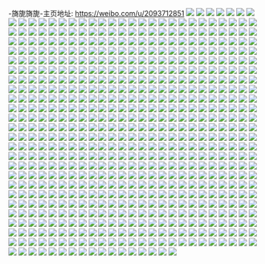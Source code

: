 -旖旎旖旎-主页地址: https://weibo.com/u/2093712851 
![](https://wx4.sinaimg.cn/mw2000/7ccb85d3ly1h95ha5wxb8j23402c0kjn.jpg) 
![](https://wx4.sinaimg.cn/mw2000/7ccb85d3ly1h95ha3u0sbj20zo18a11q.jpg) 
![](https://wx4.sinaimg.cn/mw2000/7ccb85d3ly1h95ha69fudj2157256aom.jpg) 
![](https://wx4.sinaimg.cn/mw2000/7ccb85d3ly1h913puo9dvj22io1w01ky.jpg) 
![](https://wx4.sinaimg.cn/mw2000/7ccb85d3ly1h8quln4o03j22802yoqv7.jpg) 
![](https://wx4.sinaimg.cn/mw2000/7ccb85d3ly1h77dgyj0s4j22io20swpt.jpg) 
![](https://wx4.sinaimg.cn/mw2000/7ccb85d3ly1h77dh1ychuj22io2iok2h.jpg) 
![](https://wx4.sinaimg.cn/mw2000/7ccb85d3ly1h77dh7o2hlj21w02iokjn.jpg) 
![](https://wx4.sinaimg.cn/mw2000/7ccb85d3ly1h77dhcu5grj22io2ioahr.jpg) 
![](https://wx4.sinaimg.cn/mw2000/7ccb85d3ly1h77dhigganj22io2iox6q.jpg) 
![](https://wx4.sinaimg.cn/mw2000/7ccb85d3ly1h77dhm99scj21w02iogt3.jpg) 
![](https://wx4.sinaimg.cn/mw2000/7ccb85d3ly1h70g32pvmxj21w02iok06.jpg) 
![](https://wx4.sinaimg.cn/mw2000/7ccb85d3ly1h70g35ddx0j21w02io4qp.jpg) 
![](https://wx4.sinaimg.cn/mw2000/7ccb85d3ly1h707fk0fwrj22c0340hdv.jpg) 
![](https://wx4.sinaimg.cn/mw2000/7ccb85d3ly1h707fhwp0lj22c03404e4.jpg) 
![](https://wx4.sinaimg.cn/mw2000/7ccb85d3ly1h6uu3wuacyj21w02ip7fp.jpg) 
![](https://wx4.sinaimg.cn/mw2000/7ccb85d3ly1h6uu3vpz8yj22io2iokjl.jpg) 
![](https://wx4.sinaimg.cn/mw2000/7ccb85d3ly1h6uu3xutrnj22io2io43g.jpg) 
![](https://wx4.sinaimg.cn/mw2000/7ccb85d3ly1h6uu3yv6ykj22io2iou0x.jpg) 
![](https://wx4.sinaimg.cn/mw2000/7ccb85d3ly1h6i4ahn0m3j26bk47skju.jpg) 
![](https://wx4.sinaimg.cn/mw2000/7ccb85d3ly1h6i4anphvtj267p4577wj.jpg) 
![](https://wx4.sinaimg.cn/mw2000/7ccb85d3ly1h6i4asiemrj26bk47skjz.jpg) 
![](https://wx4.sinaimg.cn/mw2000/7ccb85d3ly1h6i4b2yoekj26bk47se84.jpg) 
![](https://wx4.sinaimg.cn/mw2000/7ccb85d3ly1h65xzkx1v3j247s6bk4pj.jpg) 
![](https://wx4.sinaimg.cn/mw2000/7ccb85d3ly1h65y0cwo7aj26bk47sb2l.jpg) 
![](https://wx4.sinaimg.cn/mw2000/7ccb85d3ly1h65y0h6rphj26bk47sqv5.jpg) 
![](https://wx4.sinaimg.cn/mw2000/7ccb85d3ly1h65y0l20tyj26bk47skjv.jpg) 
![](https://wx4.sinaimg.cn/mw2000/7ccb85d3ly1h5tjtyt313j22l91nnkjm.jpg) 
![](https://wx4.sinaimg.cn/mw2000/7ccb85d3ly1h5tjtzxdwej22kp1mxkjm.jpg) 
![](https://wx4.sinaimg.cn/mw2000/7ccb85d3ly1h5tjtx7y5hj262v41ze8e.jpg) 
![](https://wx4.sinaimg.cn/mw2000/7ccb85d3ly1h5tju05ximj20u00k00yd.jpg) 
![](https://wx4.sinaimg.cn/mw2000/7ccb85d3ly1h5tju0wdkhj20u00knqi3.jpg) 
![](https://wx4.sinaimg.cn/mw2000/7ccb85d3ly1h5tju1nyuzj20u00k07i8.jpg) 
![](https://wx4.sinaimg.cn/mw2000/7ccb85d3ly1h5tju7oclcj26bk47sqvk.jpg) 
![](https://wx4.sinaimg.cn/mw2000/7ccb85d3ly1h5tju8hyucj21vo0v9qke.jpg) 
![](https://wx4.sinaimg.cn/mw2000/7ccb85d3ly1h5tju9lafhj21vo0v9k8u.jpg) 
![](https://wx4.sinaimg.cn/mw2000/7ccb85d3ly1h5fst9whu7j20zo0prtc6.jpg) 
![](https://wx4.sinaimg.cn/mw2000/7ccb85d3ly1h4ae4yq9o1j22io2ioqv5.jpg) 
![](https://wx4.sinaimg.cn/mw2000/7ccb85d3ly1h40qy0k0hvj21w02iox6p.jpg) 
![](https://wx4.sinaimg.cn/mw2000/7ccb85d3ly1h37ry1jlv9j21q42io4qq.jpg) 
![](https://wx4.sinaimg.cn/mw2000/7ccb85d3ly1h2qhvvxl1aj21kw11x1e6.jpg) 
![](https://wx4.sinaimg.cn/mw2000/7ccb85d3ly1h2qhvw9gwqj21kw11xdwg.jpg) 
![](https://wx4.sinaimg.cn/mw2000/7ccb85d3ly1h2qhvwle3bj21kw11xqel.jpg) 
![](https://wx4.sinaimg.cn/mw2000/7ccb85d3ly1h2qhvyj99gj21kw11xe5i.jpg) 
![](https://wx4.sinaimg.cn/mw2000/7ccb85d3ly1h2qhvyu1xhj21kw11yh2v.jpg) 
![](https://wx4.sinaimg.cn/mw2000/7ccb85d3ly1h2qhw0ifapj22bz2k01l1.jpg) 
![](https://wx4.sinaimg.cn/mw2000/7ccb85d3ly1h2qhvuespbj21kw11xqto.jpg) 
![](https://wx4.sinaimg.cn/mw2000/7ccb85d3ly1h2qhwc044qj22c03407wj.jpg) 
![](https://wx4.sinaimg.cn/mw2000/7ccb85d3ly1h2qhwfqferj22bz2qvqv6.jpg) 
![](https://wx4.sinaimg.cn/mw2000/7ccb85d3ly1h22gxqusmyj21zs2iokjl.jpg) 
![](https://wx4.sinaimg.cn/mw2000/7ccb85d3ly1h22gxrt6f1j21o0280qv6.jpg) 
![](https://wx4.sinaimg.cn/mw2000/7ccb85d3ly1h1ynhw6tiyj22c03404qr.jpg) 
![](https://wx4.sinaimg.cn/mw2000/7ccb85d3ly1h0fe9hfzkej21o0280e83.jpg) 
![](https://wx4.sinaimg.cn/mw2000/7ccb85d3ly1h0fe9esskfj22c0340npf.jpg) 
![](https://wx4.sinaimg.cn/mw2000/7ccb85d3ly1gzse8lm73qj22yo2804qs.jpg) 
![](https://wx4.sinaimg.cn/mw2000/7ccb85d3ly1gyukf8f8e6j20u0140dj7.jpg) 
![](https://wx4.sinaimg.cn/mw2000/7ccb85d3ly1gyukf965p9j20u0140grk.jpg) 
![](https://wx4.sinaimg.cn/mw2000/7ccb85d3ly1gyukf9ohlmj20u013un3k.jpg) 
![](https://wx4.sinaimg.cn/mw2000/7ccb85d3ly1gxz7pv8fwbj21400u0qdx.jpg) 
![](https://wx4.sinaimg.cn/mw2000/7ccb85d3ly1gxz7pxru7tj20u014010a.jpg) 
![](https://wx4.sinaimg.cn/mw2000/7ccb85d3ly1gxz7q0utvlj20u02a8tn6.jpg) 
![](https://wx4.sinaimg.cn/mw2000/7ccb85d3ly1gxz7qk7qrxj20u014013e.jpg) 
![](https://wx4.sinaimg.cn/mw2000/7ccb85d3ly1gxz7q4l4o2j20u014011b.jpg) 
![](https://wx4.sinaimg.cn/mw2000/7ccb85d3ly1gxz7q7gm47j20u0140k3h.jpg) 
![](https://wx4.sinaimg.cn/mw2000/7ccb85d3ly1gxz7q9f4enj21400u0alk.jpg) 
![](https://wx4.sinaimg.cn/mw2000/7ccb85d3ly1gxz7qbn7uej21400u0k0q.jpg) 
![](https://wx4.sinaimg.cn/mw2000/7ccb85d3ly1gxz7qdvl18j21400u0qd8.jpg) 
![](https://wx4.sinaimg.cn/mw2000/7ccb85d3ly1gxz7qjmhtij20u02zi1kx.jpg) 
![](https://wx4.sinaimg.cn/mw2000/7ccb85d3ly1gqtwnf8o7vj20n01ds7wh.jpg) 
![](https://wx4.sinaimg.cn/mw2000/7ccb85d3ly1gq1t9sv3zdj21z41bex0x.jpg) 
![](https://wx4.sinaimg.cn/mw2000/7ccb85d3ly1gq1t9ua01lj21z41beqts.jpg) 
![](https://wx4.sinaimg.cn/mw2000/7ccb85d3ly1gq1t9vheroj21z41be7um.jpg) 
![](https://wx4.sinaimg.cn/mw2000/7ccb85d3ly1gq1t9w5rxbj21z41bencu.jpg) 
![](https://wx4.sinaimg.cn/mw2000/7ccb85d3ly1gq1t9wz2zrj21z41bets5.jpg) 
![](https://wx4.sinaimg.cn/mw2000/7ccb85d3ly1gq1t9xrdyhj21z41be1cf.jpg) 
![](https://wx4.sinaimg.cn/mw2000/7ccb85d3ly1gq1t9yqov7j21z41beqio.jpg) 
![](https://wx4.sinaimg.cn/mw2000/7ccb85d3ly1gq1t9zgmpjj21z41bekaq.jpg) 
![](https://wx4.sinaimg.cn/mw2000/7ccb85d3ly1gq1t9zzy19j21z41benfl.jpg) 
![](https://wx4.sinaimg.cn/mw2000/7ccb85d3ly1gpa00d7bypj22c02c0hdt.jpg) 
![](https://wx4.sinaimg.cn/mw2000/7ccb85d3ly1gol0u96yzaj22yo4g0b2n.jpg) 
![](https://wx4.sinaimg.cn/mw2000/7ccb85d3ly1gol0u5c3jkj24g02yokjv.jpg) 
![](https://wx4.sinaimg.cn/mw2000/7ccb85d3ly1gnhb4urucoj22c02c0hdv.jpg) 
![](https://wx4.sinaimg.cn/mw2000/7ccb85d3ly1gnhb4wrigtj20n01dsqv5.jpg) 
![](https://wx4.sinaimg.cn/mw2000/7ccb85d3ly1gn1eai6w25j22c02c07wj.jpg) 
![](https://wx4.sinaimg.cn/mw2000/7ccb85d3ly1gn0a93xjimj22io29o1ky.jpg) 
![](https://wx4.sinaimg.cn/mw2000/7ccb85d3ly1gn0a94cuzyj21o01o07uu.jpg) 
![](https://wx4.sinaimg.cn/mw2000/7ccb85d3ly1gmxpk8bx3hj22c02c0kjl.jpg) 
![](https://wx4.sinaimg.cn/mw2000/7ccb85d3ly1gmpsgp1y0wj20jq135wlj.jpg) 
![](https://wx4.sinaimg.cn/mw2000/7ccb85d3ly1gmpsgocf7pj20jc13nwm6.jpg) 
![](https://wx4.sinaimg.cn/mw2000/7ccb85d3ly1gmpsgqhvo7j20n01dsqv6.jpg) 
![](https://wx4.sinaimg.cn/mw2000/7ccb85d3ly1gmpsgqs7ogj20jv13zjyo.jpg) 
![](https://wx4.sinaimg.cn/mw2000/7ccb85d3gy1gltpnfpz5hj20u00u0wmn.jpg) 
![](https://wx4.sinaimg.cn/mw2000/7ccb85d3gy1glcxpcazrfj21o01o07wl.jpg) 
![](https://wx4.sinaimg.cn/mw2000/7ccb85d3gy1glcxpibh0rj22c02c07wh.jpg) 
![](https://wx4.sinaimg.cn/mw2000/7ccb85d3gy1glcxoqgk9bj22c02c0b29.jpg) 
![](https://wx4.sinaimg.cn/mw2000/7ccb85d3gy1gl56m5dvo4j22c02c0quc.jpg) 
![](https://wx4.sinaimg.cn/mw2000/7ccb85d3gy1gjifbuczbbj20u00u0wk9.jpg) 
![](https://wx4.sinaimg.cn/mw2000/7ccb85d3gy1gjifbvkr2yj20u00u0n2x.jpg) 
![](https://wx4.sinaimg.cn/mw2000/7ccb85d3gy1gjifbwblnqj20u00u0gsk.jpg) 
![](https://wx4.sinaimg.cn/mw2000/7ccb85d3gy1gjifbww8cuj20u00u0q5r.jpg) 
![](https://wx4.sinaimg.cn/mw2000/7ccb85d3gy1gjifbt1cf6j20u00u0n03.jpg) 
![](https://wx4.sinaimg.cn/mw2000/7ccb85d3gy1gjez9gki9aj22c02c0u0x.jpg) 
![](https://wx4.sinaimg.cn/mw2000/7ccb85d3gy1gjez9hdi91j22c02c0npd.jpg) 
![](https://wx4.sinaimg.cn/mw2000/7ccb85d3gy1gjez9id80lj22c02c0b29.jpg) 
![](https://wx4.sinaimg.cn/mw2000/7ccb85d3gy1gjez9j5tqgj22c02c0b29.jpg) 
![](https://wx4.sinaimg.cn/mw2000/7ccb85d3gy1gjez9jwtyyj22c02c0hdt.jpg) 
![](https://wx4.sinaimg.cn/mw2000/7ccb85d3gy1gjez9kq1laj22c02c0hdt.jpg) 
![](https://wx4.sinaimg.cn/mw2000/7ccb85d3gy1gjez9lvqc6j22c02c0e82.jpg) 
![](https://wx4.sinaimg.cn/mw2000/7ccb85d3gy1gjez9n3ao5j22c02c0e82.jpg) 
![](https://wx4.sinaimg.cn/mw2000/7ccb85d3gy1gjez9q9b5xj221626v7wj.jpg) 
![](https://wx4.sinaimg.cn/mw2000/7ccb85d3gy1gjez9r7e2kj21o01o0tva.jpg) 
![](https://wx4.sinaimg.cn/mw2000/7ccb85d3gy1gjez9ud6jlj229r2yk4qr.jpg) 
![](https://wx4.sinaimg.cn/mw2000/7ccb85d3gy1gjez9fq55hj22c02c0b29.jpg) 
![](https://wx4.sinaimg.cn/mw2000/7ccb85d3gy1gj7t7t0zs4j22c02c01ky.jpg) 
![](https://wx4.sinaimg.cn/mw2000/7ccb85d3gy1gj6ioi0x5uj22io2io1ky.jpg) 
![](https://wx4.sinaimg.cn/mw2000/7ccb85d3gy1gj6iogumt3j21401404d4.jpg) 
![](https://wx4.sinaimg.cn/mw2000/7ccb85d3gy1gj6ioitmgjj2140140qci.jpg) 
![](https://wx4.sinaimg.cn/mw2000/7ccb85d3gy1gj6iok113gj22io2iob29.jpg) 
![](https://wx4.sinaimg.cn/mw2000/7ccb85d3gy1giw3rvo5x1j21kw16m4qp.jpg) 
![](https://wx4.sinaimg.cn/mw2000/7ccb85d3gy1giw3ry0rfjj216o16me81.jpg) 
![](https://wx4.sinaimg.cn/mw2000/7ccb85d3gy1giw3s0hbuoj216o16me81.jpg) 
![](https://wx4.sinaimg.cn/mw2000/7ccb85d3gy1giw3s1p44wj216o16m4qp.jpg) 
![](https://wx4.sinaimg.cn/mw2000/7ccb85d3gy1giw3s2v8wnj216o16m4qp.jpg) 
![](https://wx4.sinaimg.cn/mw2000/7ccb85d3gy1giw3s51brfj216o16me81.jpg) 
![](https://wx4.sinaimg.cn/mw2000/7ccb85d3gy1giw3rtazeqj216o16m7wh.jpg) 
![](https://wx4.sinaimg.cn/mw2000/7ccb85d3gy1giw3s6shvzj216o1kub29.jpg) 
![](https://wx4.sinaimg.cn/mw2000/7ccb85d3gy1giw3s8dzu0j216o16m1kx.jpg) 
![](https://wx4.sinaimg.cn/mw2000/7ccb85d3gy1giw3sa1k9zj216o1ku7wh.jpg) 
![](https://wx4.sinaimg.cn/mw2000/7ccb85d3gy1giw3sblrsjj216o1ku7wh.jpg) 
![](https://wx4.sinaimg.cn/mw2000/7ccb85d3gy1giw3scwm9tj216o1kub29.jpg) 
![](https://wx4.sinaimg.cn/mw2000/7ccb85d3gy1giw3seny3bj216o1kue81.jpg) 
![](https://wx4.sinaimg.cn/mw2000/7ccb85d3gy1giobmi62sbj22c02c0b29.jpg) 
![](https://wx4.sinaimg.cn/mw2000/7ccb85d3gy1giobmj4hflj22c02c0b29.jpg) 
![](https://wx4.sinaimg.cn/mw2000/7ccb85d3gy1giobmh59t9j22c02c0b2a.jpg) 
![](https://wx4.sinaimg.cn/mw2000/7ccb85d3gy1giobmjs8gdj21kw1k6wvb.jpg) 
![](https://wx4.sinaimg.cn/mw2000/7ccb85d3gy1gig27f1w0gj22c02c0hdt.jpg) 
![](https://wx4.sinaimg.cn/mw2000/7ccb85d3gy1gig27e4h8mj22c02c0u0x.jpg) 
![](https://wx4.sinaimg.cn/mw2000/7ccb85d3gy1gglrhmeu8aj22c02c0e82.jpg) 
![](https://wx4.sinaimg.cn/mw2000/7ccb85d3gy1gglrhl9l7pj22c02c0kjm.jpg) 
![](https://wx4.sinaimg.cn/mw2000/7ccb85d3gy1gglrj1fq0dj22io29oqv6.jpg) 
![](https://wx4.sinaimg.cn/mw2000/7ccb85d3gy1gglrjatg1cj22io29o7wi.jpg) 
![](https://wx4.sinaimg.cn/mw2000/7ccb85d3gy1gfsaluaws5j22c02c0e81.jpg) 
![](https://wx4.sinaimg.cn/mw2000/7ccb85d3gy1gfsalwnp5xj22c02c0hdt.jpg) 
![](https://wx4.sinaimg.cn/mw2000/7ccb85d3gy1gfsalz2d3hj22c02c0kd4.jpg) 
![](https://wx4.sinaimg.cn/mw2000/7ccb85d3gy1gfsam0svl3j22c02c0b29.jpg) 
![](https://wx4.sinaimg.cn/mw2000/7ccb85d3gy1gfsam4qwepj22c02c0kjl.jpg) 
![](https://wx4.sinaimg.cn/mw2000/7ccb85d3gy1gfsam6r2knj22c02c04qq.jpg) 
![](https://wx4.sinaimg.cn/mw2000/7ccb85d3gy1gfcl9g8rh2j22io29o1ky.jpg) 
![](https://wx4.sinaimg.cn/mw2000/7ccb85d3gy1gfcl9bysx6j22io29o7wi.jpg) 
![](https://wx4.sinaimg.cn/mw2000/7ccb85d3gy1gfcl9kllbsj22c02c0qv6.jpg) 
![](https://wx4.sinaimg.cn/mw2000/7ccb85d3gy1gfcl9q0sgej22c02c0kjm.jpg) 
![](https://wx4.sinaimg.cn/mw2000/7ccb85d3gy1gfa8woayb0j22c0340b2a.jpg) 
![](https://wx4.sinaimg.cn/mw2000/7ccb85d3gy1gfa8wqkawaj22c0340x6q.jpg) 
![](https://wx4.sinaimg.cn/mw2000/7ccb85d3gy1gfa8ws0y8kj22c0340hdu.jpg) 
![](https://wx4.sinaimg.cn/mw2000/7ccb85d3gy1gfa8wsvgqlj21m62vgkjl.jpg) 
![](https://wx4.sinaimg.cn/mw2000/7ccb85d3gy1gfa8wtsor8j22vg1m6hdt.jpg) 
![](https://wx4.sinaimg.cn/mw2000/7ccb85d3gy1gfa8wuk32ej22vg1m6npd.jpg) 
![](https://wx4.sinaimg.cn/mw2000/7ccb85d3gy1gfa8wvc5jaj21m62vghdt.jpg) 
![](https://wx4.sinaimg.cn/mw2000/7ccb85d3gy1gfa8wmwlmnj21m62vg7wh.jpg) 
![](https://wx4.sinaimg.cn/mw2000/7ccb85d3gy1gfa8wwplfuj22c0340u0y.jpg) 
![](https://wx4.sinaimg.cn/mw2000/7ccb85d3gy1gfa8wxcw3sj21m62vgh95.jpg) 
![](https://wx4.sinaimg.cn/mw2000/7ccb85d3gy1gfa8wxxpakj21m62vg1hq.jpg) 
![](https://wx4.sinaimg.cn/mw2000/7ccb85d3gy1gfa8wz23esj22c0340npe.jpg) 
![](https://wx4.sinaimg.cn/mw2000/7ccb85d3gy1gfa8x01mrej21m62vg7wh.jpg) 
![](https://wx4.sinaimg.cn/mw2000/7ccb85d3gy1gfa8x0tjs7j21m62vg1kx.jpg) 
![](https://wx4.sinaimg.cn/mw2000/7ccb85d3gy1gfa8x1v16ej22402tc1ky.jpg) 
![](https://wx4.sinaimg.cn/mw2000/7ccb85d3gy1gf2eqeefawj22802yonps.jpg) 
![](https://wx4.sinaimg.cn/mw2000/7ccb85d3gy1gf2eqg8hy4j22c02c07wh.jpg) 
![](https://wx4.sinaimg.cn/mw2000/7ccb85d3gy1gf2eqkd5hxj22c02c01ky.jpg) 
![](https://wx4.sinaimg.cn/mw2000/7ccb85d3gy1gf2eqmi2yuj22802yoe84.jpg) 
![](https://wx4.sinaimg.cn/mw2000/7ccb85d3gy1geupztz0klj21sc2dsu13.jpg) 
![](https://wx4.sinaimg.cn/mw2000/7ccb85d3gy1geupzvbdqxj21w022m7wi.jpg) 
![](https://wx4.sinaimg.cn/mw2000/7ccb85d3gy1geupzxmbu6j22c02c0qv8.jpg) 
![](https://wx4.sinaimg.cn/mw2000/7ccb85d3gy1geoojerrk6j22c02c01kz.jpg) 
![](https://wx4.sinaimg.cn/mw2000/7ccb85d3gy1geoojfwhg8j22c02c0npe.jpg) 
![](https://wx4.sinaimg.cn/mw2000/7ccb85d3gy1ge4yt5fkdvj22c02c0e83.jpg) 
![](https://wx4.sinaimg.cn/mw2000/7ccb85d3gy1ge4yt7coe0j22c02c04qr.jpg) 
![](https://wx4.sinaimg.cn/mw2000/7ccb85d3gy1ge4yt44hygj22c02c01kz.jpg) 
![](https://wx4.sinaimg.cn/mw2000/7ccb85d3gy1ge4yt8hptjj21o01o0x6p.jpg) 
![](https://wx4.sinaimg.cn/mw2000/7ccb85d3gy1gdx03paykaj22io29oe82.jpg) 
![](https://wx4.sinaimg.cn/mw2000/7ccb85d3gy1gdtrhntzlfj22c02c04qq.jpg) 
![](https://wx4.sinaimg.cn/mw2000/7ccb85d3gy1gdtrhowklgj22c02c0e81.jpg) 
![](https://wx4.sinaimg.cn/mw2000/7ccb85d3gy1gdkg7s131tj22c02c07wh.jpg) 
![](https://wx4.sinaimg.cn/mw2000/7ccb85d3gy1gdjy9b6rb9j22io29ob2a.jpg) 
![](https://wx4.sinaimg.cn/mw2000/7ccb85d3gy1gdjwn631odj22ds1sc1l6.jpg) 
![](https://wx4.sinaimg.cn/mw2000/7ccb85d3gy1gdjwn7r0j9j22io29ob2b.jpg) 
![](https://wx4.sinaimg.cn/mw2000/7ccb85d3gy1gdjwn3ck6qj22io29o7wk.jpg) 
![](https://wx4.sinaimg.cn/mw2000/7ccb85d3gy1gdjwn8u0rwj22c02c0u0y.jpg) 
![](https://wx4.sinaimg.cn/mw2000/7ccb85d3gy1gdhpnkryopj22c02c0npd.jpg) 
![](https://wx4.sinaimg.cn/mw2000/7ccb85d3gy1gdfrx0prawj22c02c0hdu.jpg) 
![](https://wx4.sinaimg.cn/mw2000/7ccb85d3gy1gdfrx7xdr0j22c02c0kjm.jpg) 
![](https://wx4.sinaimg.cn/mw2000/7ccb85d3gy1gdfrxfjs7dj22io29o7wi.jpg) 
![](https://wx4.sinaimg.cn/mw2000/7ccb85d3gy1gd36v73kucj22io29o4qr.jpg) 
![](https://wx4.sinaimg.cn/mw2000/7ccb85d3gy1gd36v9ubazj22c02c8hdu.jpg) 
![](https://wx4.sinaimg.cn/mw2000/7ccb85d3gy1gcn03fnoowj22c32c04qq.jpg) 
![](https://wx4.sinaimg.cn/mw2000/7ccb85d3gy1gchu1srccoj22c02c0npe.jpg) 
![](https://wx4.sinaimg.cn/mw2000/7ccb85d3gy1gc5cmlxjwhj22c02c01kz.jpg) 
![](https://wx4.sinaimg.cn/mw2000/7ccb85d3gy1gc5cmk7pbtj22c02c0e83.jpg) 
![](https://wx4.sinaimg.cn/mw2000/7ccb85d3gy1gc5cmnb1eoj22c02c0hdt.jpg) 
![](https://wx4.sinaimg.cn/mw2000/7ccb85d3gy1gc0jsm77bij20u00j742a.jpg) 
![](https://wx4.sinaimg.cn/mw2000/7ccb85d3gy1gc0jsmv237j20n01dsu0x.jpg) 
![](https://wx4.sinaimg.cn/mw2000/7ccb85d3gy1gc0jpirgv1j22c02c01kz.jpg) 
![](https://wx4.sinaimg.cn/mw2000/7ccb85d3gy1gc0jphm3hbj22c02c0kjm.jpg) 
![](https://wx4.sinaimg.cn/mw2000/7ccb85d3gy1gc0jpk8gypj20n01ds1kx.jpg) 
![](https://wx4.sinaimg.cn/mw2000/7ccb85d3gy1gbxazzsuugj22c02c0x6q.jpg) 
![](https://wx4.sinaimg.cn/mw2000/7ccb85d3gy1gbxb03bymuj22c02c0qv6.jpg) 
![](https://wx4.sinaimg.cn/mw2000/7ccb85d3gy1gbq5vuzeyuj22c02c0b2a.jpg) 
![](https://wx4.sinaimg.cn/mw2000/7ccb85d3gy1gbj8zx6nwcj22io29ohdu.jpg) 
![](https://wx4.sinaimg.cn/mw2000/7ccb85d3gy1gbj8zvlde3j22c02c7kjm.jpg) 
![](https://wx4.sinaimg.cn/mw2000/7ccb85d3gy1gbj8zyq3i1j22c32c0kjm.jpg) 
![](https://wx4.sinaimg.cn/mw2000/7ccb85d3gy1gbj8zzsbvzj21kw1l17wh.jpg) 
![](https://wx4.sinaimg.cn/mw2000/7ccb85d3gy1gbi9ae1yhsj22c02c01l0.jpg) 
![](https://wx4.sinaimg.cn/mw2000/7ccb85d3gy1gbi9aajwx5j22c02c01kz.jpg) 
![](https://wx4.sinaimg.cn/mw2000/7ccb85d3gy1gbi9afy84ij22c02c01kz.jpg) 
![](https://wx4.sinaimg.cn/mw2000/7ccb85d3gy1gbh9h7d7sqj22c02c0qv6.jpg) 
![](https://wx4.sinaimg.cn/mw2000/7ccb85d3gy1gbh9hf8n44j22c02c07wi.jpg) 
![](https://wx4.sinaimg.cn/mw2000/7ccb85d3gy1gbfs4nqoodj22c02c0b2a.jpg) 
![](https://wx4.sinaimg.cn/mw2000/7ccb85d3gy1gbfs4mjmh5j22c02c0b2a.jpg) 
![](https://wx4.sinaimg.cn/mw2000/7ccb85d3gy1gbdkaikg3dj22c02c0kjn.jpg) 
![](https://wx4.sinaimg.cn/mw2000/7ccb85d3gy1gbdkajuk22j22c02c01kz.jpg) 
![](https://wx4.sinaimg.cn/mw2000/7ccb85d3gy1gbdkah8m9rj22c02c0x6q.jpg) 
![](https://wx4.sinaimg.cn/mw2000/7ccb85d3gy1gbdkakvns4j21kw1kwkjl.jpg) 
![](https://wx4.sinaimg.cn/mw2000/7ccb85d3gy1gbbjeufhezj22c02c04qq.jpg) 
![](https://wx4.sinaimg.cn/mw2000/7ccb85d3gy1gbbjesyyrpj22c02c01kz.jpg) 
![](https://wx4.sinaimg.cn/mw2000/7ccb85d3gy1gbbjevyluaj22c02c0x6q.jpg) 
![](https://wx4.sinaimg.cn/mw2000/7ccb85d3gy1gbbjexoft0j22c02c0x6q.jpg) 
![](https://wx4.sinaimg.cn/mw2000/7ccb85d3gy1gba9wwylbgj22c02c01kz.jpg) 
![](https://wx4.sinaimg.cn/mw2000/7ccb85d3gy1gba9wvna2rj22c02c0x6q.jpg) 
![](https://wx4.sinaimg.cn/mw2000/7ccb85d3gy1gba9wyfoz3j22c02c0e83.jpg) 
![](https://wx4.sinaimg.cn/mw2000/7ccb85d3gy1gba9x1goosj20n01dsx6s.jpg) 
![](https://wx4.sinaimg.cn/mw2000/7ccb85d3gy1gb823lnsgnj21kw16mkjl.jpg) 
![](https://wx4.sinaimg.cn/mw2000/7ccb85d3gy1gb82laf0dkj21sc1sc7wi.jpg) 
![](https://wx4.sinaimg.cn/mw2000/7ccb85d3gy1gb82l8t7qxj22c02c0hdu.jpg) 
![](https://wx4.sinaimg.cn/mw2000/7ccb85d3gy1gb6ssdd3k6j22c02c0kjm.jpg) 
![](https://wx4.sinaimg.cn/mw2000/7ccb85d3gy1gb5t9me60cj22c02c07wh.jpg) 
![](https://wx4.sinaimg.cn/mw2000/7ccb85d3gy1gb5t9kdmy5j22c02c0hdt.jpg) 
![](https://wx4.sinaimg.cn/mw2000/7ccb85d3gy1gb4n81fsvwj20u00u0do6.jpg) 
![](https://wx4.sinaimg.cn/mw2000/7ccb85d3gy1gb4n80noi0j21900u0gx8.jpg) 
![](https://wx4.sinaimg.cn/mw2000/7ccb85d3gy1gb4n826huvj20u00u0anx.jpg) 
![](https://wx4.sinaimg.cn/mw2000/7ccb85d3gy1gb4goyxcgyj22c02c01ky.jpg) 
![](https://wx4.sinaimg.cn/mw2000/7ccb85d3gy1gb4gvl5h02j21o01o01ky.jpg) 
![](https://wx4.sinaimg.cn/mw2000/7ccb85d3gy1gawfqhqmm3j22c02c0u0y.jpg) 
![](https://wx4.sinaimg.cn/mw2000/7ccb85d3gy1gawfqij8ngj22c02c04qp.jpg) 
![](https://wx4.sinaimg.cn/mw2000/7ccb85d3gy1gacp8gi7fdj20u013zwqi.jpg) 
![](https://wx4.sinaimg.cn/mw2000/7ccb85d3gy1gacp8fps7gj20n01ds7wh.jpg) 
![](https://wx4.sinaimg.cn/mw2000/7ccb85d3gy1ga88vo554tj20u0190k2w.jpg) 
![](https://wx4.sinaimg.cn/mw2000/7ccb85d3gy1ga88vnkqpwj20u013z16b.jpg) 
![](https://wx4.sinaimg.cn/mw2000/7ccb85d3gy1ga891f4d2nj20u00u0ah5.jpg) 
![](https://wx4.sinaimg.cn/mw2000/7ccb85d3gy1g9xqt08it9j22c02c01kz.jpg) 
![](https://wx4.sinaimg.cn/mw2000/7ccb85d3gy1g9xqt1uzmaj22c02c0b2b.jpg) 
![](https://wx4.sinaimg.cn/mw2000/7ccb85d3gy1g9xqt2ykboj22c02c0hdt.jpg) 
![](https://wx4.sinaimg.cn/mw2000/7ccb85d3gy1g9xqt41renj22c02c0qv5.jpg) 
![](https://wx4.sinaimg.cn/mw2000/7ccb85d3gy1g9xqt56uosj22c02c0kjm.jpg) 
![](https://wx4.sinaimg.cn/mw2000/7ccb85d3gy1g9xqt6d7hij22c02c0qv6.jpg) 
![](https://wx4.sinaimg.cn/mw2000/7ccb85d3gy1g9xkiuv4mrj216o1kub29.jpg) 
![](https://wx4.sinaimg.cn/mw2000/7ccb85d3gy1g9qtmc4wnnj22c02c0twe.jpg) 
![](https://wx4.sinaimg.cn/mw2000/7ccb85d3gy1g9ojyu589vj20u00u0thm.jpg) 
![](https://wx4.sinaimg.cn/mw2000/7ccb85d3gy1g9ojytep2jj20u00u0thc.jpg) 
![](https://wx4.sinaimg.cn/mw2000/7ccb85d3gy1g9ojyv0fwej20u00u0wpn.jpg) 
![](https://wx4.sinaimg.cn/mw2000/7ccb85d3gy1g9ojyvq8yej20u00u0qbc.jpg) 
![](https://wx4.sinaimg.cn/mw2000/7ccb85d3gy1g9ojzexsenj20u00u0wnd.jpg) 
![](https://wx4.sinaimg.cn/mw2000/7ccb85d3gy1g9ok12gsbqj20u00u011w.jpg) 
![](https://wx4.sinaimg.cn/mw2000/7ccb85d3gy1g96ubppqnpj20qn1ds12m.jpg) 
![](https://wx4.sinaimg.cn/mw2000/7ccb85d3gy1g96rpxnm1dj20u10u0wku.jpg) 
![](https://wx4.sinaimg.cn/mw2000/7ccb85d3gy1g96rpxcajvj20xb0u0jym.jpg) 
![](https://wx4.sinaimg.cn/mw2000/7ccb85d3gy1g8pc66at0rj22c02c07wh.jpg) 
![](https://wx4.sinaimg.cn/mw2000/7ccb85d3gy1g8bw7bvdbvj22c02c07wi.jpg) 
![](https://wx4.sinaimg.cn/mw2000/7ccb85d3gy1g8bw7dj81bj22c02c0x6q.jpg) 
![](https://wx4.sinaimg.cn/mw2000/7ccb85d3gy1g8bw7eiyuuj22c02c0hdu.jpg) 
![](https://wx4.sinaimg.cn/mw2000/7ccb85d3gy1g8bw7fc6tcj22c02c0qv5.jpg) 
![](https://wx4.sinaimg.cn/mw2000/7ccb85d3gy1g8bw7h1f0vj22c02c0qv5.jpg) 
![](https://wx4.sinaimg.cn/mw2000/7ccb85d3gy1g8bw7avp8vj22c02c0npd.jpg) 
![](https://wx4.sinaimg.cn/mw2000/7ccb85d3gy1g8bw7i4fi1j22c02c07wj.jpg) 
![](https://wx4.sinaimg.cn/mw2000/7ccb85d3gy1g8bw7ivi61j22c02c0b29.jpg) 
![](https://wx4.sinaimg.cn/mw2000/7ccb85d3gy1g8bw7jld2mj22c02c0npd.jpg) 
![](https://wx4.sinaimg.cn/mw2000/7ccb85d3gy1g7x0fro1r1j20n01ds1ky.jpg) 
![](https://wx4.sinaimg.cn/mw2000/7ccb85d3gy1g7x0fqlx2gj22c02c0kjn.jpg) 
![](https://wx4.sinaimg.cn/mw2000/7ccb85d3gy1g7vlwr4o4dj20rs0rsqc0.jpg) 
![](https://wx4.sinaimg.cn/mw2000/7ccb85d3gy1g7oly5cu53j216o1kuhdt.jpg) 
![](https://wx4.sinaimg.cn/mw2000/7ccb85d3gy1g7oly7gcbtj216o1kub29.jpg) 
![](https://wx4.sinaimg.cn/mw2000/7ccb85d3gy1g7om092h9xj22c02c0kjl.jpg) 
![](https://wx4.sinaimg.cn/mw2000/7ccb85d3gy1g7om22ephxj216o1ku7wh.jpg) 
![](https://wx4.sinaimg.cn/mw2000/7ccb85d3gy1g7om23hx6zj21m71cenpd.jpg) 
![](https://wx4.sinaimg.cn/mw2000/7ccb85d3gy1g7om21ko25j22c02c0kjl.jpg) 
![](https://wx4.sinaimg.cn/mw2000/7ccb85d3gy1g7om24o0ooj216o1kuhca.jpg) 
![](https://wx4.sinaimg.cn/mw2000/7ccb85d3gy1g7om25chjrj216o1kub29.jpg) 
![](https://wx4.sinaimg.cn/mw2000/7ccb85d3gy1g7om2dr1esj21sc2dsqve.jpg) 
![](https://wx4.sinaimg.cn/mw2000/7ccb85d3gy1g79ttns9ilj22c02ycnpg.jpg) 
![](https://wx4.sinaimg.cn/mw2000/7ccb85d3gy1g79ttlyu5zj215o1gtduh.jpg) 
![](https://wx4.sinaimg.cn/mw2000/7ccb85d3gy1g79ttp2jokj22622tunpd.jpg) 
![](https://wx4.sinaimg.cn/mw2000/7ccb85d3gy1g79ttss86fj228w2ydhdw.jpg) 
![](https://wx4.sinaimg.cn/mw2000/7ccb85d3gy1g79ttr3bw2j22bh302kjm.jpg) 
![](https://wx4.sinaimg.cn/mw2000/7ccb85d3gy1g79tugvnikj22402oinpe.jpg) 
![](https://wx4.sinaimg.cn/mw2000/7ccb85d3gy1g79tuj4lprj22tc1yq7wh.jpg) 
![](https://wx4.sinaimg.cn/mw2000/7ccb85d3gy1g79ty98v6fj22c0340e82.jpg) 
![](https://wx4.sinaimg.cn/mw2000/7ccb85d3gy1g79u64h2dej22402mhhdt.jpg) 
![](https://wx4.sinaimg.cn/mw2000/7ccb85d3ly1g774yu1toij22c0340u0x.jpg) 
![](https://wx4.sinaimg.cn/mw2000/7ccb85d3ly1g74svyoyzuj22c02c07wk.jpg) 
![](https://wx4.sinaimg.cn/mw2000/7ccb85d3ly1g74svuio4nj21w02io4qr.jpg) 
![](https://wx4.sinaimg.cn/mw2000/7ccb85d3ly1g71sbrjjv5j22c02c04qp.jpg) 
![](https://wx4.sinaimg.cn/mw2000/7ccb85d3ly1g71sbpa6ezj22c02c04qp.jpg) 
![](https://wx4.sinaimg.cn/mw2000/7ccb85d3gy1g6szho7npyj22c02c0e6r.jpg) 
![](https://wx4.sinaimg.cn/mw2000/7ccb85d3gy1g6szhmc90fj22c02c0x6p.jpg) 
![](https://wx4.sinaimg.cn/mw2000/7ccb85d3gy1g6szhu00u2j21sc2dse8a.jpg) 
![](https://wx4.sinaimg.cn/mw2000/7ccb85d3gy1g6rgzand08j22c0340e82.jpg) 
![](https://wx4.sinaimg.cn/mw2000/7ccb85d3gy1g6pklila57j22c02c07wh.jpg) 
![](https://wx4.sinaimg.cn/mw2000/7ccb85d3gy1g6pklkaawvj22c02c07wh.jpg) 
![](https://wx4.sinaimg.cn/mw2000/7ccb85d3gy1g6pklg4lu8j22c02c04oh.jpg) 
![](https://wx4.sinaimg.cn/mw2000/7ccb85d3gy1g6pklm1c1vj22c02c0e81.jpg) 
![](https://wx4.sinaimg.cn/mw2000/7ccb85d3gy1g6pm3ri4xcj20n01dsx6p.jpg) 
![](https://wx4.sinaimg.cn/mw2000/7ccb85d3gy1g6oht3tz42j20n01dse82.jpg) 
![](https://wx4.sinaimg.cn/mw2000/7ccb85d3gy1g6oht4uff0j20n01dshdu.jpg) 
![](https://wx4.sinaimg.cn/mw2000/7ccb85d3gy1g6oht5vfg4j20n01dse82.jpg) 
![](https://wx4.sinaimg.cn/mw2000/7ccb85d3gy1g6oht6r8hyj20n01dskjm.jpg) 
![](https://wx4.sinaimg.cn/mw2000/7ccb85d3gy1g6oht79tczj20hs0dc0vr.jpg) 
![](https://wx4.sinaimg.cn/mw2000/7ccb85d3gy1g6oht7lpbij20hs0dcaci.jpg) 
![](https://wx4.sinaimg.cn/mw2000/7ccb85d3gy1g6llms6hx6j20u00u00z6.jpg) 
![](https://wx4.sinaimg.cn/mw2000/7ccb85d3gy1g6kcmfvnq9j216o1kub29.jpg) 
![](https://wx4.sinaimg.cn/mw2000/7ccb85d3gy1g6hhtbeczpj21420u0ncw.jpg) 
![](https://wx4.sinaimg.cn/mw2000/7ccb85d3gy1g6h1q42e8xj22c02c04qq.jpg) 
![](https://wx4.sinaimg.cn/mw2000/7ccb85d3gy1g6gcr1j7h5j214i0u0tjc.jpg) 
![](https://wx4.sinaimg.cn/mw2000/7ccb85d3gy1g6gcr0imlaj20u013y7hq.jpg) 
![](https://wx4.sinaimg.cn/mw2000/7ccb85d3gy1g6gcamt5vbj20u00u0tgo.jpg) 
![](https://wx4.sinaimg.cn/mw2000/7ccb85d3gy1g6c3mbjly8j216o1ku4qp.jpg) 
![](https://wx4.sinaimg.cn/mw2000/7ccb85d3gy1g6b9oqexc8j216o1kub29.jpg) 
![](https://wx4.sinaimg.cn/mw2000/7ccb85d3gy1g6b9oqvc3pj20n01a0qk8.jpg) 
![](https://wx4.sinaimg.cn/mw2000/7ccb85d3gy1g69z9os76sj216o1ku7wh.jpg) 
![](https://wx4.sinaimg.cn/mw2000/7ccb85d3gy1g69z9mrkqvj22c02c01l0.jpg) 
![](https://wx4.sinaimg.cn/mw2000/7ccb85d3gy1g661esmsgyj22c02c01kz.jpg) 
![](https://wx4.sinaimg.cn/mw2000/7ccb85d3gy1g661ets8wnj22c02c07wi.jpg) 
![](https://wx4.sinaimg.cn/mw2000/7ccb85d3gy1g64x8fiujoj20u00u0k0z.jpg) 
![](https://wx4.sinaimg.cn/mw2000/7ccb85d3gy1g63342amrcj216o1kuqv5.jpg) 
![](https://wx4.sinaimg.cn/mw2000/7ccb85d3gy1g61swr17gdj21jk1jk17t.jpg) 
![](https://wx4.sinaimg.cn/mw2000/7ccb85d3gy1g60e67x4d9j20my0n2dmo.jpg) 
![](https://wx4.sinaimg.cn/mw2000/7ccb85d3gy1g5zo7jvdvij21691kr4qp.jpg) 
![](https://wx4.sinaimg.cn/mw2000/7ccb85d3gy1g5z2epd7v3j20u00u0gtb.jpg) 
![](https://wx4.sinaimg.cn/mw2000/7ccb85d3gy1g5z2epm464j20rs0rs432.jpg) 
![](https://wx4.sinaimg.cn/mw2000/7ccb85d3gy1g5z2eofyglj20rs0rstcp.jpg) 
![](https://wx4.sinaimg.cn/mw2000/7ccb85d3gy1g5z2epzz3aj20u00u0agx.jpg) 
![](https://wx4.sinaimg.cn/mw2000/7ccb85d3gy1g5th28po67j21hc1hc171.jpg) 
![](https://wx4.sinaimg.cn/mw2000/7ccb85d3gy1g5so1jou8rj21hc1hcdt0.jpg) 
![](https://wx4.sinaimg.cn/mw2000/7ccb85d3gy1g5so1kqw15j21hc1hcam5.jpg) 
![](https://wx4.sinaimg.cn/mw2000/7ccb85d3gy1g5so1lg3kvj21hc1hcti1.jpg) 
![](https://wx4.sinaimg.cn/mw2000/7ccb85d3gy1g5so1mfbw2j21hc1hcgzh.jpg) 
![](https://wx4.sinaimg.cn/mw2000/7ccb85d3gy1g5so1msaq7j21hc1hcwnh.jpg) 
![](https://wx4.sinaimg.cn/mw2000/7ccb85d3gy1g5so1iyuxvj21hc1hck3w.jpg) 
![](https://wx4.sinaimg.cn/mw2000/7ccb85d3gy1g5so1na3moj21hc1hc4cx.jpg) 
![](https://wx4.sinaimg.cn/mw2000/7ccb85d3gy1g5so1nvstfj21hc1hc4an.jpg) 
![](https://wx4.sinaimg.cn/mw2000/7ccb85d3gy1g5so1ogrjwj21hc1hcasx.jpg) 
![](https://wx4.sinaimg.cn/mw2000/7ccb85d3gy1g5r6b1kzpjj22c02c0npe.jpg) 
![](https://wx4.sinaimg.cn/mw2000/7ccb85d3gy1g5r4y6vznmj20n01dshcv.jpg) 
![](https://wx4.sinaimg.cn/mw2000/7ccb85d3gy1g4w5ddvhvij21w01w0hdt.jpg) 
![](https://wx4.sinaimg.cn/mw2000/7ccb85d3gy1g4w5dg1p0zj21w01w0e81.jpg) 
![](https://wx4.sinaimg.cn/mw2000/7ccb85d3gy1g4w5dgoegej21w01w0hdt.jpg) 
![](https://wx4.sinaimg.cn/mw2000/7ccb85d3gy1g4w5dd6lubj21w01w0e81.jpg) 
![](https://wx4.sinaimg.cn/mw2000/7ccb85d3gy1g4w5dis8osj21w01w0b29.jpg) 
![](https://wx4.sinaimg.cn/mw2000/7ccb85d3gy1g4w5djdiy5j21w01w07wh.jpg) 
![](https://wx4.sinaimg.cn/mw2000/7ccb85d3gy1g4w5dkabatj21w01w07wh.jpg) 
![](https://wx4.sinaimg.cn/mw2000/7ccb85d3gy1g4w5dlmtrjj21w01w0b29.jpg) 
![](https://wx4.sinaimg.cn/mw2000/7ccb85d3gy1g4w5do6yzrj21w01w0b2d.jpg) 
![](https://wx4.sinaimg.cn/mw2000/7ccb85d3gy1g4trk0a93zj21w01w0b2d.jpg) 
![](https://wx4.sinaimg.cn/mw2000/7ccb85d3gy1g4trk14autj21w01w0b29.jpg) 
![](https://wx4.sinaimg.cn/mw2000/7ccb85d3gy1g4trk1oszij21w01w0b29.jpg) 
![](https://wx4.sinaimg.cn/mw2000/7ccb85d3gy1g4trjyfr8ij21w01w07wh.jpg) 
![](https://wx4.sinaimg.cn/mw2000/7ccb85d3gy1g4trk277isj21w01w04qp.jpg) 
![](https://wx4.sinaimg.cn/mw2000/7ccb85d3gy1g4trk2pcuzj21z41z44mw.jpg) 
![](https://wx4.sinaimg.cn/mw2000/7ccb85d3gy1g4qjmkcsvvj20u00u0b29.jpg) 
![](https://wx4.sinaimg.cn/mw2000/7ccb85d3gy1g4fm5n50ayj20ku1124qp.jpg) 
![](https://wx4.sinaimg.cn/mw2000/7ccb85d3gy1g47zdxoh8qj21w02iob2a.jpg) 
![](https://wx4.sinaimg.cn/mw2000/7ccb85d3gy1g47zdyr47dj21w01w0x6p.jpg) 
![](https://wx4.sinaimg.cn/mw2000/7ccb85d3gy1g43yucxxdbj21w01w0qv5.jpg) 
![](https://wx4.sinaimg.cn/mw2000/7ccb85d3gy1g3zyen5esej21w01w0kjl.jpg) 
![](https://wx4.sinaimg.cn/mw2000/7ccb85d3gy1g3zyeqdwybj21w01w0kjl.jpg) 
![](https://wx4.sinaimg.cn/mw2000/7ccb85d3gy1g3zyej15a3j21w01w0b29.jpg) 
![](https://wx4.sinaimg.cn/mw2000/7ccb85d3gy1g3zyescxn9j21w01w0e81.jpg) 
![](https://wx4.sinaimg.cn/mw2000/7ccb85d3gy1g3zyffalbqj21w01w0qv5.jpg) 
![](https://wx4.sinaimg.cn/mw2000/7ccb85d3gy1g3zyfqyt5jj21w01w0b29.jpg) 
![](https://wx4.sinaimg.cn/mw2000/7ccb85d3gy1g3zylgfi7vj20qo0qo1k9.jpg) 
![](https://wx4.sinaimg.cn/mw2000/7ccb85d3gy1g3zylaq91fj20qo0qob29.jpg) 
![](https://wx4.sinaimg.cn/mw2000/7ccb85d3gy1g3zym5ud7sj21w01w0hdt.jpg) 
![](https://wx4.sinaimg.cn/mw2000/7ccb85d3gy1g3zy6b16lrj21w01w01ky.jpg) 
![](https://wx4.sinaimg.cn/mw2000/7ccb85d3gy1g3zy7xezidj21w01w0u0x.jpg) 
![](https://wx4.sinaimg.cn/mw2000/7ccb85d3gy1g3zy6f6hf0j21w01w0qv5.jpg) 
![](https://wx4.sinaimg.cn/mw2000/7ccb85d3gy1g3zy6iqtjaj21w01w0kjl.jpg) 
![](https://wx4.sinaimg.cn/mw2000/7ccb85d3gy1g3zy6m1bhbj21w01w0npd.jpg) 
![](https://wx4.sinaimg.cn/mw2000/7ccb85d3gy1g3zy6pmrg9j21w01w0qv5.jpg) 
![](https://wx4.sinaimg.cn/mw2000/7ccb85d3gy1g3zy7u7nwzj21w01w0hdt.jpg) 
![](https://wx4.sinaimg.cn/mw2000/7ccb85d3gy1g3zy81igl0j21w01w0kjl.jpg) 
![](https://wx4.sinaimg.cn/mw2000/7ccb85d3gy1g3zy7zhfvvj21w01w0e81.jpg) 
![](https://wx4.sinaimg.cn/mw2000/7ccb85d3gy1g3viimfjyuj20u00u0dpm.jpg) 
![](https://wx4.sinaimg.cn/mw2000/7ccb85d3ly1g3rg58sxdrj20u00u0n4v.jpg) 
![](https://wx4.sinaimg.cn/mw2000/7ccb85d3ly1g3rg59b0djj20u00u0dpm.jpg) 
![](https://wx4.sinaimg.cn/mw2000/7ccb85d3ly1g3rg59xz63j20u00u07ed.jpg) 
![](https://wx4.sinaimg.cn/mw2000/7ccb85d3ly1g3rg5anys8j20u00u0460.jpg) 
![](https://wx4.sinaimg.cn/mw2000/7ccb85d3ly1g3rg5b5lf6j20u00u0dmt.jpg) 
![](https://wx4.sinaimg.cn/mw2000/7ccb85d3gy1g3qbzlx245j21w01w0u0x.jpg) 
![](https://wx4.sinaimg.cn/mw2000/7ccb85d3gy1g3m0l6no3oj21w01w0b29.jpg) 
![](https://wx4.sinaimg.cn/mw2000/7ccb85d3gy1g3m0l7ydhdj21w01w0kjl.jpg) 
![](https://wx4.sinaimg.cn/mw2000/7ccb85d3gy1g3m0l8tgnbj21w01w0e81.jpg) 
![](https://wx4.sinaimg.cn/mw2000/7ccb85d3gy1g3m0laq5cfj21w01w0qv5.jpg) 
![](https://wx4.sinaimg.cn/mw2000/7ccb85d3gy1g3m0l5z228j21w01w01ky.jpg) 
![](https://wx4.sinaimg.cn/mw2000/7ccb85d3gy1g3m0lbcvh2j21w01w0x6p.jpg) 
![](https://wx4.sinaimg.cn/mw2000/7ccb85d3gy1g3m0lck53bj21w01w07wh.jpg) 
![](https://wx4.sinaimg.cn/mw2000/7ccb85d3gy1g3m0ld5jfaj21w01w04qp.jpg) 
![](https://wx4.sinaimg.cn/mw2000/7ccb85d3gy1g3m0ldq31mj20qo0qo1eu.jpg) 
![](https://wx4.sinaimg.cn/mw2000/7ccb85d3ly1g3g5d0o0oqj20fk0adjto.jpg) 
![](https://wx4.sinaimg.cn/mw2000/7ccb85d3gy1g36hudkgltj21w01w0hdt.jpg) 
![](https://wx4.sinaimg.cn/mw2000/7ccb85d3gy1g36hueftm3j21w01w0hdt.jpg) 
![](https://wx4.sinaimg.cn/mw2000/7ccb85d3gy1g36hucz3ttj21w01w0npd.jpg) 
![](https://wx4.sinaimg.cn/mw2000/7ccb85d3ly1g35lx77051j20u00u04bn.jpg) 
![](https://wx4.sinaimg.cn/mw2000/7ccb85d3ly1g35lx7w9hcj20u00u0qfj.jpg) 
![](https://wx4.sinaimg.cn/mw2000/7ccb85d3ly1g35lx8jn1zj20u00u0tl8.jpg) 
![](https://wx4.sinaimg.cn/mw2000/7ccb85d3gy1g33l80kcqvj21w01w0u0x.jpg) 
![](https://wx4.sinaimg.cn/mw2000/7ccb85d3gy1g323iac05rj20u00u013c.jpg) 
![](https://wx4.sinaimg.cn/mw2000/7ccb85d3gy1g323iavkdrj20u01hctjd.jpg) 
![](https://wx4.sinaimg.cn/mw2000/7ccb85d3gy1g323ibbg0jj20u00u0tf0.jpg) 
![](https://wx4.sinaimg.cn/mw2000/7ccb85d3gy1g323lx2c74j20u00u07gl.jpg) 
![](https://wx4.sinaimg.cn/mw2000/7ccb85d3gy1g323icj4h6j20u00u0qdz.jpg) 
![](https://wx4.sinaimg.cn/mw2000/7ccb85d3gy1g323i9lrjwj20qo0qojwo.jpg) 
![](https://wx4.sinaimg.cn/mw2000/7ccb85d3ly1g30yjdqahkj20u00u0n7x.jpg) 
![](https://wx4.sinaimg.cn/mw2000/7ccb85d3ly1g30yjeioo5j20u00u0tk7.jpg) 
![](https://wx4.sinaimg.cn/mw2000/7ccb85d3ly1g30yjevzhej20u00u0gs3.jpg) 
![](https://wx4.sinaimg.cn/mw2000/7ccb85d3ly1g30yjfc501j20u00u0tid.jpg) 
![](https://wx4.sinaimg.cn/mw2000/7ccb85d3ly1g30yjfuwkjj20u00u0akt.jpg) 
![](https://wx4.sinaimg.cn/mw2000/7ccb85d3ly1g30yjcacwjj20u00u049h.jpg) 
![](https://wx4.sinaimg.cn/mw2000/7ccb85d3ly1g30yjg5e7qj20u00u0q5p.jpg) 
![](https://wx4.sinaimg.cn/mw2000/7ccb85d3gy1g2zqs768p9j21w01w0u0x.jpg) 
![](https://wx4.sinaimg.cn/mw2000/7ccb85d3gy1g2zqs7vm4jj21w01w0u0x.jpg) 
![](https://wx4.sinaimg.cn/mw2000/7ccb85d3gy1g2zqs6j3k0j21w01w0e81.jpg) 
![](https://wx4.sinaimg.cn/mw2000/7ccb85d3gy1g2uccv7uk1j20ku112qta.jpg) 
![](https://wx4.sinaimg.cn/mw2000/7ccb85d3gy1g2uccuc6haj20ku112h7x.jpg) 
![](https://wx4.sinaimg.cn/mw2000/7ccb85d3gy1g2t1vozizfj21w01w0quv.jpg) 
![](https://wx4.sinaimg.cn/mw2000/7ccb85d3gy1g2o7kqf3kcj21w01w0npd.jpg) 
![](https://wx4.sinaimg.cn/mw2000/7ccb85d3gy1g2o7krgg7wj20u00u0dmf.jpg) 
![](https://wx4.sinaimg.cn/mw2000/7ccb85d3gy1g2k09m9k4nj20ku112gum.jpg) 
![](https://wx4.sinaimg.cn/mw2000/7ccb85d3gy1g2hpm967hzj21w01w0hdt.jpg) 
![](https://wx4.sinaimg.cn/mw2000/7ccb85d3gy1g2hpywmfb8j21w01w0hdt.jpg) 
![](https://wx4.sinaimg.cn/mw2000/7ccb85d3gy1g2hq0b6tamj21w01w04qp.jpg) 
![](https://wx4.sinaimg.cn/mw2000/7ccb85d3ly1g25qxd5rwtj20qo0qotfp.jpg) 
![](https://wx4.sinaimg.cn/mw2000/7ccb85d3ly1g25qxfgdxdj20qo0qogtf.jpg) 
![](https://wx4.sinaimg.cn/mw2000/7ccb85d3ly1g25qxmxsmpj20qo0qoaim.jpg) 
![](https://wx4.sinaimg.cn/mw2000/7ccb85d3gy1g23g2isycwj21w01w0u0x.jpg) 
![](https://wx4.sinaimg.cn/mw2000/7ccb85d3gy1g23g2hwzntj21w01w0kjl.jpg) 
![](https://wx4.sinaimg.cn/mw2000/7ccb85d3gy1g23g2k0d7jj21w01w0kjl.jpg) 
![](https://wx4.sinaimg.cn/mw2000/7ccb85d3gy1g23g2kncitj21w01w0npd.jpg) 
![](https://wx4.sinaimg.cn/mw2000/7ccb85d3gy1g23g2ld38hj21w01w04qq.jpg) 
![](https://wx4.sinaimg.cn/mw2000/7ccb85d3gy1g23g2m04hxj21w01w0e81.jpg) 
![](https://wx4.sinaimg.cn/mw2000/7ccb85d3gy1g23g2mqb0pj21w01w01ky.jpg) 
![](https://wx4.sinaimg.cn/mw2000/7ccb85d3gy1g23g2ndi3yj21w01w0u0x.jpg) 
![](https://wx4.sinaimg.cn/mw2000/7ccb85d3gy1g23g2o0a5hj21w01w0qv5.jpg) 
![](https://wx4.sinaimg.cn/mw2000/7ccb85d3ly1g1ta8xa30fj20qo0qo47y.jpg) 
![](https://wx4.sinaimg.cn/mw2000/7ccb85d3ly1g1ta8vew3qj20qo0qo49u.jpg) 
![](https://wx4.sinaimg.cn/mw2000/7ccb85d3ly1g1tabz5mbmj20qo0qowpn.jpg) 
![](https://wx4.sinaimg.cn/mw2000/7ccb85d3ly1g1tac3ltzpj20qo0qok1r.jpg) 
![](https://wx4.sinaimg.cn/mw2000/7ccb85d3gy1g1h7l17ce0j21w01w0e82.jpg) 
![](https://wx4.sinaimg.cn/mw2000/7ccb85d3gy1g0vpjkzwc8j21z41z4hdt.jpg) 
![](https://wx4.sinaimg.cn/mw2000/7ccb85d3gy1g0mhewvptcj20ku1127o5.jpg) 
![](https://wx4.sinaimg.cn/mw2000/7ccb85d3gy1g0hz9e6ixdj21z41z4kjl.jpg) 
![](https://wx4.sinaimg.cn/mw2000/7ccb85d3gy1g0hhnmxe8ij21w01w0kjl.jpg) 
![](https://wx4.sinaimg.cn/mw2000/7ccb85d3gy1g0eii9yt5nj21w01w0b2a.jpg) 
![](https://wx4.sinaimg.cn/mw2000/7ccb85d3gy1g0eii8v79qj21w01w07wi.jpg) 
![](https://wx4.sinaimg.cn/mw2000/7ccb85d3gy1g0eiianzymj21w01w0x6p.jpg) 
![](https://wx4.sinaimg.cn/mw2000/7ccb85d3gy1g0eiibbzl0j21w01w01kx.jpg) 
![](https://wx4.sinaimg.cn/mw2000/7ccb85d3gy1g08pish7a4j20qo0qotx2.jpg) 
![](https://wx4.sinaimg.cn/mw2000/7ccb85d3gy1g08pit178mj20qo0qoaxl.jpg) 
![](https://wx4.sinaimg.cn/mw2000/7ccb85d3gy1g08pitdp0kj20u0140aht.jpg) 
![](https://wx4.sinaimg.cn/mw2000/7ccb85d3gy1g08pirr8e0j21z41z4hdt.jpg) 
![](https://wx4.sinaimg.cn/mw2000/7ccb85d3gy1g03h64wjz6j21w01w0e81.jpg) 
![](https://wx4.sinaimg.cn/mw2000/7ccb85d3gy1g02l101njlj215o15ohdt.jpg) 
![](https://wx4.sinaimg.cn/mw2000/7ccb85d3gy1fz9q8rswp8j21w01w0e81.jpg) 
![](https://wx4.sinaimg.cn/mw2000/7ccb85d3gy1fz9q8qtg7hj21w01w0qv5.jpg) 
![](https://wx4.sinaimg.cn/mw2000/7ccb85d3gy1fz9q8sivr8j21w01w0e81.jpg) 
![](https://wx4.sinaimg.cn/mw2000/7ccb85d3gy1fz9q8t8dryj21w01w0qv5.jpg) 
![](https://wx4.sinaimg.cn/mw2000/7ccb85d3gy1fz49kxyifyj21w01w04qp.jpg) 
![](https://wx4.sinaimg.cn/mw2000/7ccb85d3gy1fz49kwbwllj20uk0twn8q.jpg) 
![](https://wx4.sinaimg.cn/mw2000/7ccb85d3gy1fz49kzh9yuj20u00u0n9w.jpg) 
![](https://wx4.sinaimg.cn/mw2000/7ccb85d3gy1fz49l05y0gj21w01w01kx.jpg) 
![](https://wx4.sinaimg.cn/mw2000/7ccb85d3gy1fz49l0vgjrj21w01w07wh.jpg) 
![](https://wx4.sinaimg.cn/mw2000/7ccb85d3gy1fz49l1fl4aj21w01w01kx.jpg) 
![](https://wx4.sinaimg.cn/mw2000/7ccb85d3gy1fz49l20x3cj21w01w04qp.jpg) 
![](https://wx4.sinaimg.cn/mw2000/7ccb85d3gy1fz49l2kic4j21w01w0kj1.jpg) 
![](https://wx4.sinaimg.cn/mw2000/7ccb85d3gy1fz49l33iotj21w01w0hcq.jpg) 
![](https://wx4.sinaimg.cn/mw2000/7ccb85d3ly1fyxd6msn5oj20kv0kv41t.jpg) 
![](https://wx4.sinaimg.cn/mw2000/7ccb85d3ly1fyslvn9hs8j20qo0qoguh.jpg) 
![](https://wx4.sinaimg.cn/mw2000/7ccb85d3ly1fyslvjegvhj20qo0qoti0.jpg) 
![](https://wx4.sinaimg.cn/mw2000/7ccb85d3ly1fyslvpjna3j20qo0qogsi.jpg) 
![](https://wx4.sinaimg.cn/mw2000/7ccb85d3ly1fyslvr8m57j20qo0qoq8v.jpg) 
![](https://wx4.sinaimg.cn/mw2000/7ccb85d3ly1fyslvu0ay1j20qo0qo7b7.jpg) 
![](https://wx4.sinaimg.cn/mw2000/7ccb85d3ly1fyrg99itfij20qo0qodn8.jpg) 
![](https://wx4.sinaimg.cn/mw2000/7ccb85d3ly1fyrg9b3gvij20qo0qotg0.jpg) 
![](https://wx4.sinaimg.cn/mw2000/7ccb85d3ly1fyrg8rpceij20qo0qoaf6.jpg) 
![](https://wx4.sinaimg.cn/mw2000/7ccb85d3ly1fyrg8t1lgaj20qo0qoq7o.jpg) 
![](https://wx4.sinaimg.cn/mw2000/7ccb85d3ly1fyqdue5zbcj20qo0qo101.jpg) 
![](https://wx4.sinaimg.cn/mw2000/7ccb85d3ly1fyqdufplqhj20qo0qon57.jpg) 
![](https://wx4.sinaimg.cn/mw2000/7ccb85d3ly1fyqdvuk32cj20qo0qowlz.jpg) 
![](https://wx4.sinaimg.cn/mw2000/7ccb85d3ly1fyqdvshbq9j20qo0qoqab.jpg) 
![](https://wx4.sinaimg.cn/mw2000/7ccb85d3ly1fyqdvwuyx4j20qo0qo10s.jpg) 
![](https://wx4.sinaimg.cn/mw2000/7ccb85d3ly1fyqdvyo4hoj20qo0qogt9.jpg) 
![](https://wx4.sinaimg.cn/mw2000/7ccb85d3gy1fyp3rnphttj21w01w0e81.jpg) 
![](https://wx4.sinaimg.cn/mw2000/7ccb85d3gy1fyp3rpi5y2j21w01w0e85.jpg) 
![](https://wx4.sinaimg.cn/mw2000/7ccb85d3gy1fyp3rme3ekj21w01w0b2a.jpg) 
![](https://wx4.sinaimg.cn/mw2000/7ccb85d3gy1fyp3rqzap7j21w01w0qv5.jpg) 
![](https://wx4.sinaimg.cn/mw2000/7ccb85d3gy1fyp3rsgqr3j21w01w0b2b.jpg) 
![](https://wx4.sinaimg.cn/mw2000/7ccb85d3gy1fyp3ru5lhjj21w01w0npf.jpg) 
![](https://wx4.sinaimg.cn/mw2000/7ccb85d3gy1fyp3rur270j20u00u00v3.jpg) 
![](https://wx4.sinaimg.cn/mw2000/7ccb85d3gy1fyp3rvfz66j21w01w0e81.jpg) 
![](https://wx4.sinaimg.cn/mw2000/7ccb85d3gy1fyo16qzetyj21z41z4b29.jpg) 
![](https://wx4.sinaimg.cn/mw2000/7ccb85d3gy1fymv2aagpqj21w01w0u0x.jpg) 
![](https://wx4.sinaimg.cn/mw2000/7ccb85d3gy1fymv28s36fj20qo0qo4qp.jpg) 
![](https://wx4.sinaimg.cn/mw2000/7ccb85d3gy1fykc86df8ej21w01w0b2d.jpg) 
![](https://wx4.sinaimg.cn/mw2000/7ccb85d3gy1fykc890nx2j21w01w0u10.jpg) 
![](https://wx4.sinaimg.cn/mw2000/7ccb85d3gy1fykc8al3kpj21w01w0qva.jpg) 
![](https://wx4.sinaimg.cn/mw2000/7ccb85d3gy1fykc8cbrrzj21w01w0e85.jpg) 
![](https://wx4.sinaimg.cn/mw2000/7ccb85d3gy1fykc8lg7ltj21w01w04qt.jpg) 
![](https://wx4.sinaimg.cn/mw2000/7ccb85d3gy1fykc849ppnj21w01w0e81.jpg) 
![](https://wx4.sinaimg.cn/mw2000/7ccb85d3ly1fyjbvax5mij21w01w0qv5.jpg) 
![](https://wx4.sinaimg.cn/mw2000/7ccb85d3ly1fyjbvbpnryj21w01w04qp.jpg) 
![](https://wx4.sinaimg.cn/mw2000/7ccb85d3ly1fyjbvd7n7tj21w01w0kjl.jpg) 
![](https://wx4.sinaimg.cn/mw2000/7ccb85d3ly1fyjbvetrazj21w01w07wl.jpg) 
![](https://wx4.sinaimg.cn/mw2000/7ccb85d3ly1fyjbvfufgtj21w01w0qv5.jpg) 
![](https://wx4.sinaimg.cn/mw2000/7ccb85d3ly1fyjbvizl52j21w01w0hdw.jpg) 
![](https://wx4.sinaimg.cn/mw2000/7ccb85d3ly1fyjbwr5fimj21w01w0u08.jpg) 
![](https://wx4.sinaimg.cn/mw2000/7ccb85d3ly1fyjbx1kr63j21w01w0e81.jpg) 
![](https://wx4.sinaimg.cn/mw2000/7ccb85d3ly1fyjbx2fw05j21w01w0u0x.jpg) 
![](https://wx4.sinaimg.cn/mw2000/7ccb85d3gy1fygzn58n2nj21w01w0b29.jpg) 
![](https://wx4.sinaimg.cn/mw2000/7ccb85d3gy1fygzn6w4bgj21w01w0e85.jpg) 
![](https://wx4.sinaimg.cn/mw2000/7ccb85d3gy1fygzn7ty9ej21w01w0e81.jpg) 
![](https://wx4.sinaimg.cn/mw2000/7ccb85d3gy1fygzn43jhgj20u00u04qp.jpg) 
![](https://wx4.sinaimg.cn/mw2000/7ccb85d3gy1fyc4krdyqsj20qo0qowoi.jpg) 
![](https://wx4.sinaimg.cn/mw2000/7ccb85d3gy1fyc4ksirrej20qo0qotjr.jpg) 
![](https://wx4.sinaimg.cn/mw2000/7ccb85d3gy1fyc4kttmskj20qo0qok1y.jpg) 
![](https://wx4.sinaimg.cn/mw2000/7ccb85d3gy1fyc4kq5gwtj20qo0qowm1.jpg) 
![](https://wx4.sinaimg.cn/mw2000/7ccb85d3gy1fyc4kuomloj20qo0qoqbe.jpg) 
![](https://wx4.sinaimg.cn/mw2000/7ccb85d3gy1fyc4kw4bpvj20qo0qodrv.jpg) 
![](https://wx4.sinaimg.cn/mw2000/7ccb85d3gy1fyc4kwypcdj20qo0qownr.jpg) 
![](https://wx4.sinaimg.cn/mw2000/7ccb85d3gy1fyc4kxyzt4j20qo0qowpt.jpg) 
![](https://wx4.sinaimg.cn/mw2000/7ccb85d3gy1fyc4kyyvwvj20qo0qowmm.jpg) 
![](https://wx4.sinaimg.cn/mw2000/7ccb85d3gy1fy6d6t4styj20qo0qoq9t.jpg) 
![](https://wx4.sinaimg.cn/mw2000/7ccb85d3gy1fy6d6txbrgj20qo0qoq8z.jpg) 
![](https://wx4.sinaimg.cn/mw2000/7ccb85d3gy1fy0ct6dma8j20qo0qo7da.jpg) 
![](https://wx4.sinaimg.cn/mw2000/7ccb85d3gy1fxwd6gt34tj21w01w0hdx.jpg) 
![](https://wx4.sinaimg.cn/mw2000/7ccb85d3gy1fxwd6e3nrxj20rs0rs4ep.jpg) 
![](https://wx4.sinaimg.cn/mw2000/7ccb85d3gy1fxuz9lq7maj20qo0qon4k.jpg) 
![](https://wx4.sinaimg.cn/mw2000/7ccb85d3gy1fxuz9nmviyj20qo0qodlh.jpg) 
![](https://wx4.sinaimg.cn/mw2000/7ccb85d3gy1fxuz9jqkn7j20qo0qoqb2.jpg) 
![](https://wx4.sinaimg.cn/mw2000/7ccb85d3gy1fxuz9p4kw9j20qo0qojyi.jpg) 
![](https://wx4.sinaimg.cn/mw2000/7ccb85d3gy1fxo4sktol0j20ku0kjwk8.jpg) 
![](https://wx4.sinaimg.cn/mw2000/7ccb85d3gy1fxo4sjzj3tj20ku0kbag3.jpg) 
![](https://wx4.sinaimg.cn/mw2000/7ccb85d3gy1fxo4slihxbj20ku0ka0ym.jpg) 
![](https://wx4.sinaimg.cn/mw2000/7ccb85d3gy1fxnunyuhcfj20ku0kltdr.jpg) 
![](https://wx4.sinaimg.cn/mw2000/7ccb85d3gy1fxnunzwvhkj20ku0kltdl.jpg) 
![](https://wx4.sinaimg.cn/mw2000/7ccb85d3gy1fxnunxqlldj20ku0kmwja.jpg) 
![](https://wx4.sinaimg.cn/mw2000/7ccb85d3gy1fxnuo19isfj20ku0kb0x1.jpg) 
![](https://wx4.sinaimg.cn/mw2000/7ccb85d3gy1fxk8qhae26j20ku0kkjxb.jpg) 
![](https://wx4.sinaimg.cn/mw2000/7ccb85d3gy1fxk8qgcl97j20ku0kgtdz.jpg) 
![](https://wx4.sinaimg.cn/mw2000/7ccb85d3gy1fxk8qi9m93j20ku0kdq8d.jpg) 
![](https://wx4.sinaimg.cn/mw2000/7ccb85d3gy1fxk8qimxzaj20ku0kiteh.jpg) 
![](https://wx4.sinaimg.cn/mw2000/7ccb85d3gy1fxk8qiwpevj20ku0kb0y9.jpg) 
![](https://wx4.sinaimg.cn/mw2000/7ccb85d3gy1fxk8qj72mcj20k80kugrj.jpg) 
![](https://wx4.sinaimg.cn/mw2000/7ccb85d3gy1fxj85o2062j20kf0kjtge.jpg) 
![](https://wx4.sinaimg.cn/mw2000/7ccb85d3gy1fxj85n0sqij20ku0kmjzk.jpg) 
![](https://wx4.sinaimg.cn/mw2000/7ccb85d3gy1fxj85ou2o5j20jj0kpahl.jpg) 
![](https://wx4.sinaimg.cn/mw2000/7ccb85d3gy1fxj81il4k1j20ku0kldop.jpg) 
![](https://wx4.sinaimg.cn/mw2000/7ccb85d3gy1fxj82cznq1j20ku0kmwo5.jpg) 
![](https://wx4.sinaimg.cn/mw2000/7ccb85d3gy1fxj835ewhdj20ku0kan4r.jpg) 
![](https://wx4.sinaimg.cn/mw2000/7ccb85d3gy1fxiapo2la0j20ku0kltft.jpg) 
![](https://wx4.sinaimg.cn/mw2000/7ccb85d3gy1fxiau0nsl0j20kn0kiagy.jpg) 
![](https://wx4.sinaimg.cn/mw2000/7ccb85d3gy1fxiau1wgqej20ku0kfk7s.jpg) 
![](https://wx4.sinaimg.cn/mw2000/7ccb85d3gy1fxiau2axgoj20kb0kqdmb.jpg) 
![](https://wx4.sinaimg.cn/mw2000/7ccb85d3gy1fxiatzp1cjj20kf0kkah2.jpg) 
![](https://wx4.sinaimg.cn/mw2000/7ccb85d3gy1fxibblk4a9j20u00u0tbb.jpg) 
![](https://wx4.sinaimg.cn/mw2000/7ccb85d3gy1fxgwxyisivj20ku0kcjwa.jpg) 
![](https://wx4.sinaimg.cn/mw2000/7ccb85d3gy1fxgwxz3vy4j20kl0kj43e.jpg) 
![](https://wx4.sinaimg.cn/mw2000/7ccb85d3gy1fxgwxzpuhdj20ku0krdl3.jpg) 
![](https://wx4.sinaimg.cn/mw2000/7ccb85d3gy1fxgwy0xsqoj20ku0kiwjm.jpg) 
![](https://wx4.sinaimg.cn/mw2000/7ccb85d3gy1fxgwy1lts5j20kn0kn43v.jpg) 
![](https://wx4.sinaimg.cn/mw2000/7ccb85d3gy1fxgwxxvsgpj20ks0kqq8f.jpg) 
![](https://wx4.sinaimg.cn/mw2000/7ccb85d3gy1fxgwy2a8ndj20kn0kljwy.jpg) 
![](https://wx4.sinaimg.cn/mw2000/7ccb85d3gy1fxgwy2wzmbj20ku0ki79y.jpg) 
![](https://wx4.sinaimg.cn/mw2000/7ccb85d3gy1fxgwy3gcv1j20jp0krjv4.jpg) 
![](https://wx4.sinaimg.cn/mw2000/7ccb85d3gy1fxesbns3f3j20k70ku445.jpg) 
![](https://wx4.sinaimg.cn/mw2000/7ccb85d3gy1fxesbqiiixj20kf0kudk4.jpg) 
![](https://wx4.sinaimg.cn/mw2000/7ccb85d3gy1fxesbkczpmj20kh0kujw2.jpg) 
![](https://wx4.sinaimg.cn/mw2000/7ccb85d3gy1fxesbtl4hsj20ku0ke0wq.jpg) 
![](https://wx4.sinaimg.cn/mw2000/7ccb85d3gy1fxesbvt8oij20ku0kd42s.jpg) 
![](https://wx4.sinaimg.cn/mw2000/7ccb85d3gy1fxesbxh4s1j20ku0kfdjs.jpg) 
![](https://wx4.sinaimg.cn/mw2000/7ccb85d3gy1fxcm1upv2wj20ku0k4qan.jpg) 
![](https://wx4.sinaimg.cn/mw2000/7ccb85d3gy1fxcm1v7l87j20ku0kunjn.jpg) 
![](https://wx4.sinaimg.cn/mw2000/7ccb85d3gy1fxcm1wgkw7j20qo0qoe62.jpg) 
![](https://wx4.sinaimg.cn/mw2000/7ccb85d3gy1fxac1mtsr9j21w01w0e81.jpg) 
![](https://wx4.sinaimg.cn/mw2000/7ccb85d3gy1fx5o47uz3sj20ku0ko0zb.jpg) 
![](https://wx4.sinaimg.cn/mw2000/7ccb85d3gy1fx5o47gz63j20jy0ku4hh.jpg) 
![](https://wx4.sinaimg.cn/mw2000/7ccb85d3gy1fx5o487es0j20ku0kfarr.jpg) 
![](https://wx4.sinaimg.cn/mw2000/7ccb85d3gy1fwzz4bfeqpj21w01w01kx.jpg) 
![](https://wx4.sinaimg.cn/mw2000/7ccb85d3gy1fwxnw0nlzij20ku0kdq82.jpg) 
![](https://wx4.sinaimg.cn/mw2000/7ccb85d3gy1fwxnw20mijj20ku0k0gqw.jpg) 
![](https://wx4.sinaimg.cn/mw2000/7ccb85d3gy1fwxnw2eouaj20ku0k5n2v.jpg) 
![](https://wx4.sinaimg.cn/mw2000/7ccb85d3gy1fwxnw3lnx3j20ku112b29.jpg) 
![](https://wx4.sinaimg.cn/mw2000/7ccb85d3gy1fwxnw4n8gej20ku112b29.jpg) 
![](https://wx4.sinaimg.cn/mw2000/7ccb85d3gy1fwxnw01x2mj20ku112b29.jpg) 
![](https://wx4.sinaimg.cn/mw2000/7ccb85d3gy1fwxnw5xu50j20ku1127wh.jpg) 
![](https://wx4.sinaimg.cn/mw2000/7ccb85d3gy1fwxnw6h3i1j20ku0kndmd.jpg) 
![](https://wx4.sinaimg.cn/mw2000/7ccb85d3gy1fwxnw6w49ej20ku0kpjxb.jpg) 
![](https://wx4.sinaimg.cn/mw2000/7ccb85d3gy1fwsd915dx9j20qo0qon4a.jpg) 
![](https://wx4.sinaimg.cn/mw2000/7ccb85d3gy1fwfx08ie88j20qo0qogqm.jpg) 
![](https://wx4.sinaimg.cn/mw2000/7ccb85d3gy1fweqnsbu97j20qo0qoq8i.jpg) 
![](https://wx4.sinaimg.cn/mw2000/7ccb85d3gy1fw8vrnmhunj20u00u07a1.jpg) 
![](https://wx4.sinaimg.cn/mw2000/7ccb85d3gy1fw8vroltenj20u00u0448.jpg) 
![](https://wx4.sinaimg.cn/mw2000/7ccb85d3gy1fw5x2ws09nj20u00u0aga.jpg) 
![](https://wx4.sinaimg.cn/mw2000/7ccb85d3gy1fvhp8ccsyqj20qo0qo7de.jpg) 
![](https://wx4.sinaimg.cn/mw2000/7ccb85d3gy1fvhp8fptihj21bf0qotjy.jpg) 
![](https://wx4.sinaimg.cn/mw2000/7ccb85d3gy1fvhp88m8slj20qo0qo41h.jpg) 
![](https://wx4.sinaimg.cn/mw2000/7ccb85d3gy1fvboclnrgvj21w01w0b29.jpg) 
![](https://wx4.sinaimg.cn/mw2000/7ccb85d3gy1fv4h360vaaj20qo0qojx5.jpg) 
![](https://wx4.sinaimg.cn/mw2000/7ccb85d3gy1fv2i9laxgfj20u00u0tey.jpg) 
![](https://wx4.sinaimg.cn/mw2000/7ccb85d3gy1fv2i9m1fu3j20u00u0ag6.jpg) 
![](https://wx4.sinaimg.cn/mw2000/7ccb85d3gy1fv2i9mqq16j20u00u079q.jpg) 
![](https://wx4.sinaimg.cn/mw2000/7ccb85d3gy1fv2i9nqpqkj20u0140tff.jpg) 
![](https://wx4.sinaimg.cn/mw2000/7ccb85d3gy1fuzxytmjirj20qo0qowkd.jpg) 
![](https://wx4.sinaimg.cn/mw2000/7ccb85d3gy1fuzxyvhebmj20qo0qodkk.jpg) 
![](https://wx4.sinaimg.cn/mw2000/7ccb85d3gy1fut6gxllf6j20zk0k078t.jpg) 
![](https://wx4.sinaimg.cn/mw2000/7ccb85d3gy1fut6gx4435j21w01w0hd1.jpg) 
![](https://wx4.sinaimg.cn/mw2000/7ccb85d3gy1fuo3565pexj21w01w0x0x.jpg) 
![](https://wx4.sinaimg.cn/mw2000/7ccb85d3gy1fsgw8q2guij21w01w01kx.jpg) 

